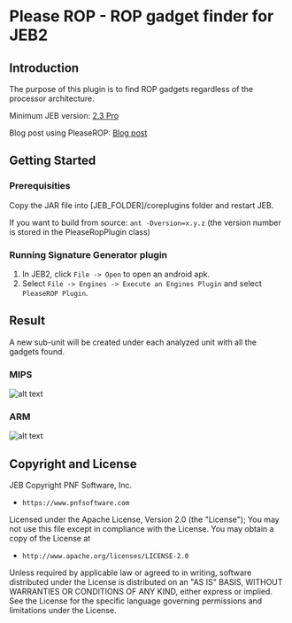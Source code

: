 # Please ROP - ROP gadget finder for JEB2

## Introduction

The purpose of this plugin is to find ROP gadgets regardless of the processor architecture.

Minimum JEB version: [2.3 Pro](https://www.pnfsoftware.com/jeb2/)

Blog post using PleaseROP: [Blog post](https://www.pnfsoftware.com/blog/firmware-exploitation-with-jeb-part-1/)

## Getting Started

### Prerequisities

Copy the JAR file into [JEB_FOLDER]/coreplugins folder and restart JEB.

If you want to build from source: `ant -Dversion=x.y.z` (the version number is stored in the PleaseRopPlugin class)

### Running Signature Generator plugin

1. In JEB2, click `File -> Open` to open an android apk.
2. Select `File -> Engines -> Execute an Engines Plugin` and select `PleaseROP Plugin`.

## Result

A new sub-unit will be created under each analyzed unit with all the gadgets found.

### MIPS

![alt text](./mips_gadgets.png)

### ARM

![alt text](./arm_gadgets.png)

## Copyright and License

JEB Copyright PNF Software, Inc.

*     https://www.pnfsoftware.com

Licensed under the Apache License, Version 2.0 (the "License");
You may not use this file except in compliance with the License.
You may obtain a copy of the License at

*     http://www.apache.org/licenses/LICENSE-2.0

Unless required by applicable law or agreed to in writing, software distributed under the License is distributed on an "AS IS" BASIS, WITHOUT WARRANTIES OR CONDITIONS OF ANY KIND, either express or implied. See the License for the specific language governing permissions and limitations under the License.
